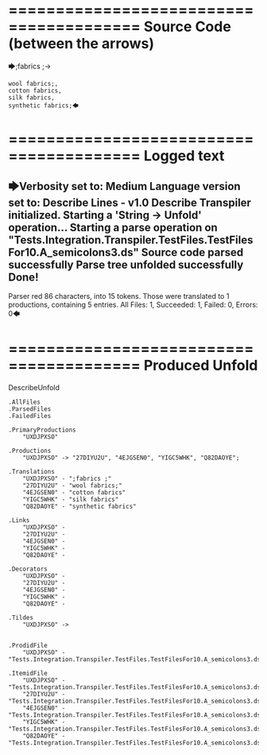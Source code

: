========================================
Source Code (between the arrows)
========================================

🡆;fabrics ;->

	wool fabrics;,
	cotton fabrics,
	silk fabrics,
	synthetic fabrics;🡄

========================================
Logged text
========================================

🡆Verbosity set to: Medium
Language version set to: Describe Lines - v1.0
Describe Transpiler initialized.
Starting a 'String -> Unfold' operation...
Starting a parse operation on "Tests.Integration.Transpiler.TestFiles.TestFilesFor10.A_semicolons3.ds"
Source code parsed successfully
Parse tree unfolded successfully
Done!
------------------------
Parser red 86 characters, into 15 tokens.
Those were translated to 1 productions, containing 5 entries.
All Files: 1, Succeeded: 1, Failed: 0, Errors: 0🡄

========================================
Produced Unfold
========================================

DescribeUnfold

    .AllFiles
    .ParsedFiles
    .FailedFiles

    .PrimaryProductions
        "UXDJPXSO" 

    .Productions
        "UXDJPXSO" -> "27DIYU2U", "4EJGSEN0", "YIGC5WHK", "Q82DAOYE";

    .Translations
        "UXDJPXSO" - ";fabrics ;"
        "27DIYU2U" - "wool fabrics;"
        "4EJGSEN0" - "cotton fabrics"
        "YIGC5WHK" - "silk fabrics"
        "Q82DAOYE" - "synthetic fabrics"

    .Links
        "UXDJPXSO" - 
        "27DIYU2U" - 
        "4EJGSEN0" - 
        "YIGC5WHK" - 
        "Q82DAOYE" - 

    .Decorators
        "UXDJPXSO" - 
        "27DIYU2U" - 
        "4EJGSEN0" - 
        "YIGC5WHK" - 
        "Q82DAOYE" - 

    .Tildes
        "UXDJPXSO" -> 


    .ProdidFile
        "UXDJPXSO" - "Tests.Integration.Transpiler.TestFiles.TestFilesFor10.A_semicolons3.ds"

    .ItemidFile
        "UXDJPXSO" - "Tests.Integration.Transpiler.TestFiles.TestFilesFor10.A_semicolons3.ds"
        "27DIYU2U" - "Tests.Integration.Transpiler.TestFiles.TestFilesFor10.A_semicolons3.ds"
        "4EJGSEN0" - "Tests.Integration.Transpiler.TestFiles.TestFilesFor10.A_semicolons3.ds"
        "YIGC5WHK" - "Tests.Integration.Transpiler.TestFiles.TestFilesFor10.A_semicolons3.ds"
        "Q82DAOYE" - "Tests.Integration.Transpiler.TestFiles.TestFilesFor10.A_semicolons3.ds"

